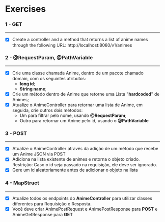 # Exercises

###  1 - GET

<hr />

* [x] Create a controller and a method that returns a list of anime names through the following URL: http://localhost:8080/v1/animes

### 2 - @RequestParam, @PathVariable

<hr />

* [x] Crie uma classe chamada Anime, dentro de um pacote chamado domain, com os seguintes atributos:
  * **long id**;
  * **String name**;
* [x] Crie um método dentro de Anime que retorne uma Lista "**hardcoded**" de Animes;
* [x] Atualize o AnimeController para retornar uma lista de Anime, em seguida, crie outros dois métodos:
  * Um para filtrar pelo nome, usando **@RequestParam**;
  * Outro para retornar um Anime pelo id, usando o **@PathVariable**

### 3 - POST

<hr />

* [x] Atualize o AnimeController através da adição de um método que recebe um Anime JSON via POST
* [x] Adiciona na lista existente de animes e retorna o objeto criado. Restrição: Caso o id seja passado na requisição, ele deve ser ignorado.
* [x] Gere um id aleatoriamente antes de adicionar o objeto na lista

### 4 - MapStruct

<hr />

* [x] Atualize todos os endpoints do **AnimeController** para utilizar classes diferentes para Requisição e Resposta.
* [x] Você deve criar AnimePostRequest e AnimePostResponse para **POST** e AnimeGetResponse para **GET**
